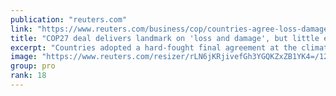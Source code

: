 ```yaml
---
publication: "reuters.com"
link: "https://www.reuters.com/business/cop/countries-agree-loss-damage-fund-final-cop27-deal-elusive-2022-11-20/"
title: "COP27 deal delivers landmark on 'loss and damage', but little else"
excerpt: "Countries adopted a hard-fought final agreement at the climate summit that sets up a fund to help poor countries battered by climate disasters, but does not boost efforts to tackle the emissions causi"
image: "https://www.reuters.com/resizer/rLN6jKRjivefGh3YGQKZxZB1YK4=/1200x628/smart/filters:quality(80)/cloudfront-us-east-2.images.arcpublishing.com/reuters/RGUNQZL2BZLSJISBOOYWHGUDEM.jpg"
group: pro
rank: 18
---
```

